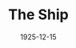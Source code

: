 ---
title: The Ship
date: 1925-12-15
closing_date: 1925-12-16
layout: productions
featured_image:
image_caption:
image_credit:
playbill:
Theatre: Theatre Jacksonville
cast:
- Hester: Alice Shaw
- George Norwood: Charles Johnston
- Captain Cornelius: E.S. Beauchamp-Nobbs
- Janet: Gertrude F. Jacobi
- John Thurlow: H.A. Schiff
- Maid: Louise Twitty
- Jack: Reed Dearing
- Old Mrs. Thurlow: Verne Cowell
crew:
- Set construction:
  - Anne C. Lalor
  - Birsa Shepard
  - Karl Bardin
  - Katherine Wever
  - Mrs. Strawn Perry
- Make-up: Maria May
- Lighting: Martha Race
- Director: Tracy L'Engle
understudies:
orchestra:
external_links:
---